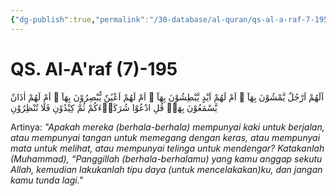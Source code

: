 ```yaml
---
{"dg-publish":true,"permalink":"/30-database/al-quran/qs-al-a-raf-7-195/"}
---
```



# QS. Al-A'raf (7)-195
اَلَهُمْ اَرْجُلٌ يَّمْشُوْنَ بِهَآ ۖ اَمْ لَهُمْ اَيْدٍ يَّبْطِشُوْنَ بِهَآ ۖ اَمْ لَهُمْ اَعْيُنٌ يُّبْصِرُوْنَ بِهَآ ۖ اَمْ لَهُمْ اٰذَانٌ يَّسْمَعُوْنَ بِهَاۗ قُلِ ادْعُوْا شُرَكَاۤءَكُمْ ثُمَّ كِيْدُوْنِ فَلَا تُنْظِرُوْنِ 

Artinya: *"Apakah mereka (berhala-berhala) mempunyai kaki untuk berjalan, atau mempunyai tangan untuk memegang dengan keras, atau mempunyai mata untuk melihat, atau mempunyai telinga untuk mendengar? Katakanlah (Muhammad), “Panggillah (berhala-berhalamu) yang kamu anggap sekutu Allah, kemudian lakukanlah tipu daya (untuk mencelakakan)ku, dan jangan kamu tunda lagi."*
